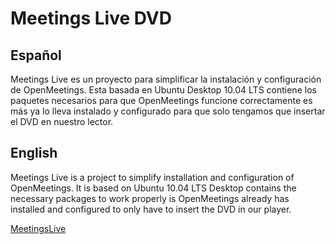 # Meetings Live DVD #

## Español ##
Meetings Live es un proyecto para simplificar la instalación y configuración de OpenMeetings. Esta basada en Ubuntu Desktop 10.04 LTS contiene los paquetes necesarios para que OpenMeetings funcione correctamente es más ya lo lleva instalado y configurado para que solo tengamos que insertar el DVD en nuestro lector.

## English ##
Meetings Live is a project to simplify installation and configuration of OpenMeetings. It is based on Ubuntu 10.04 LTS Desktop contains the necessary packages to work properly is OpenMeetings already has installed and configured to only have to insert the DVD in our player.

[MeetingsLive](http://meetingslive.sourceforge.net)